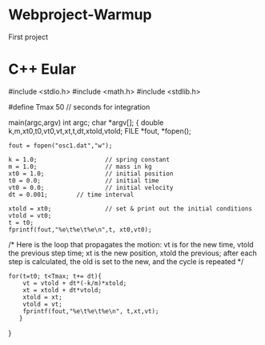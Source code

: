 # Webproject-Warmup
First project 
# C++ Eular 
#include <stdio.h>
#include <math.h>
#include <stdlib.h>

#define Tmax  50     // seconds for integration


main(argc,argv)
int argc; char *argv[];
{
  double k,m,xt0,t0,vt0,vt,xt,t,dt,xtold,vtold;
  FILE *fout, *fopen();

	fout = fopen("osc1.dat","w");

	k = 1.0;                   // spring constant
	m = 1.0;                   // mass in kg
	xt0 = 1.0;                 // initial position
	t0 = 0.0;                  // initial time
	vt0 = 0.0;                 // initial velocity
	dt = 0.001;		   // time interval

	xtold = xt0;               // set & print out the initial conditions
	vtold = vt0;
	t = t0;
	fprintf(fout,"%e\t%e\t%e\n",t, xt0,vt0);

/* Here is the loop that propagates the motion:
	vt is for the new time, vtold the previous step time;
	xt is the new position, xtold the previous;
	after each step is calculated, the old is set
	to the new, and the cycle is repeated  */

	for(t=t0; t<Tmax; t+= dt){
		vt = vtold + dt*(-k/m)*xtold;
		xt = xtold + dt*vtold;
		xtold = xt;
		vtold = vt;
		fprintf(fout,"%e\t%e\t%e\n", t,xt,vt);
	   }


}
